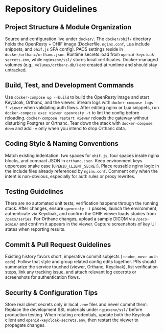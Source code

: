 # Repository Guidelines

## Project Structure & Module Organization
Source and configuration live under `docker/`. The `docker/ohif/` directory holds the OpenResty + OHIF image (Dockerfile, `nginx.conf`, Lua include snippets, and `ohif.js` SPA config). PACS settings reside in `docker/orthanc/orthanc.json`. Runtime secrets load from `openid-keycloak-secrets.env`, while `nginxenv/ssl/` stores local certificates. Docker-managed volumes (e.g., `volumes/orthanc-db/`) are created at runtime and should stay untracked.

## Build, Test, and Development Commands
Use `docker-compose up --build` to build the OpenResty image and start Keycloak, Orthanc, and the viewer. Stream logs with `docker-compose logs -f viewer` when validating auth flows. After editing nginx or Lua snippets, run `docker-compose exec viewer openresty -t` to lint the config before reloading. `docker-compose restart viewer` reloads the gateway without disturbing Postgres or Orthanc. Tear down the stack with `docker-compose down` and add `-v` only when you intend to drop Orthanc data.

## Coding Style & Naming Conventions
Match existing indentation: two spaces for `ohif.js`, four spaces inside nginx blocks, and compact JSON in `orthanc.json`. Keep environment keys uppercase snake case (`OPENID_CLIENT_SECRET`). Place reusable nginx logic in the include files already referenced by `nginx.conf`. Comment only when the intent is non-obvious, especially for auth rules or proxy rewrites.

## Testing Guidelines
There are no automated unit tests; verification happens through the running stack. After changes, ensure `openresty -t` passes, launch the environment, authenticate via Keycloak, and confirm the OHIF viewer loads studies from `/pacs/series`. For Orthanc changes, upload a sample DICOM via `/pacs-admin/` and confirm it appears in the viewer. Capture screenshots of key UI states when reporting results.

## Commit & Pull Request Guidelines
Existing history favors short, imperative commit subjects (`readme`, `move auth code`). Follow that style and group related config edits together. PRs should summarize the service touched (viewer, Orthanc, Keycloak), list verification steps, link any tracking issue, and attach relevant log excerpts or screenshots for authentication flows.

## Security & Configuration Tips
Store real client secrets only in local `.env` files and never commit them. Replace the development SSL materials under `nginxenv/ssl/` before production testing. When rotating credentials, update both the Keycloak client and `openid-keycloak-secrets.env`, then restart the viewer to propagate changes.
